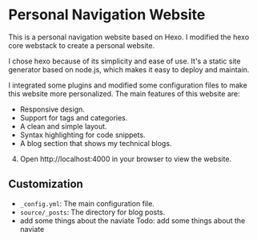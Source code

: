# Personal Navigation Website

This is a personal navigation website based on Hexo. I modified the hexo core webstack to create a personal website.

I chose hexo because of its simplicity and ease of use. It's a static site generator based on node.js, which makes it easy to deploy and maintain.

I integrated some plugins and modified some configuration files to make this website more personalized. The main features of this website are:

* Responsive design.
* Support for tags and categories.
* A clean and simple layout.
* Syntax highlighting for code snippets.
* A blog section that shows my technical blogs.
4. Open http://localhost:4000 in your browser to view the website.

## Customization
* `_config.yml`: The main configuration file.
* `source/_posts`: The directory for blog posts.
* add some things about the naviate
Todo: add some things about the naviate
